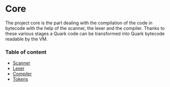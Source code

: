 # Core
The project core is the part dealing with the compilation of the code in bytecode with the help of the scanner, the lexer and the compiler. Thanks to these various stages a Quark code can be transformed into Quark bytecode readable by the VM.

### Table of content

 - [Scanner](doc/scanner.md)
 - [Lexer](doc/lexer.md)
 - [Compiler](doc/compiler.md)
 - [Tokens](tokens/readme.md)